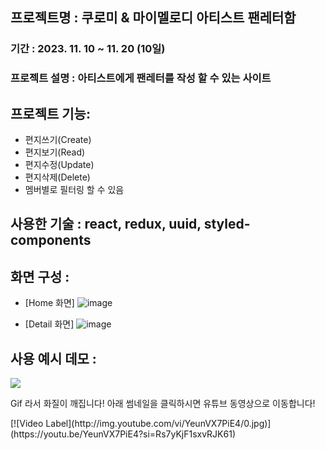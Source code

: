 ## 프로젝트명 : 쿠로미 & 마이멜로디 아티스트 팬레터함

### 기간 : 2023. 11. 10 ~ 11. 20 (10일)

### 프로젝트 설명 : 아티스트에게 팬레터를 작성 할 수 있는 사이트

## 프로젝트 기능:

- 편지쓰기(Create)
- 편지보기(Read)
- 편지수정(Update)
- 편지삭제(Delete)
- 멤버별로 필터링 할 수 있음

## 사용한 기술 : react, redux, uuid, styled-components

## 화면 구성 :

- [Home 화면]
  ![image](https://github.com/allone9425/nbc_fan/assets/143374855/53f7b497-dfc3-4dac-aee9-71d4b8d1dfb8)

- [Detail 화면]
  ![image](https://github.com/allone9425/nbc_fan/assets/143374855/49b1c91c-d724-44ce-bead-618c8b4338ee)

## 사용 예시 데모 :

<p><img src= "https://github.com/allone9425/nbc_fan/blob/main/demo.gif?raw=true" ></p>
<p>Gif 라서 화질이 깨집니다! 아래 썸네일을 클릭하시면 유튜브 동영상으로 이동합니다! </p>
[![Video Label](http://img.youtube.com/vi/YeunVX7PiE4/0.jpg)](https://youtu.be/YeunVX7PiE4?si=Rs7yKjF1sxvRJK61)
